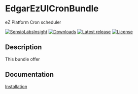 # EdgarEzUICronBundle

eZ Platform Cron scheduler

[![SensioLabsInsight](https://insight.sensiolabs.com/projects/1b9063ff-aa66-4fd6-b1fc-08fbec3797a0/mini.png)](https://insight.sensiolabs.com/projects/1b9063ff-aa66-4fd6-b1fc-08fbec3797a0)
[![Downloads](https://img.shields.io/packagist/dt/edgar/ez-uicron-bundle.svg?style=flat-square)](https://packagist.org/packages/edgar/ez-uicron-bundle)
[![Latest release](https://img.shields.io/github/release/noodle69/EdgarEzUICronBundle.svg?style=flat-square)](https://github.com/noodle69/EdgarEzUICronBundle/releases)
[![License](https://img.shields.io/packagist/l/edgar/ez-uicron-bundle.svg?style=flat-square)](LICENSE)

## Description

This bundle offer 

## Documentation

[Installation](docs/INSTALL.md)

